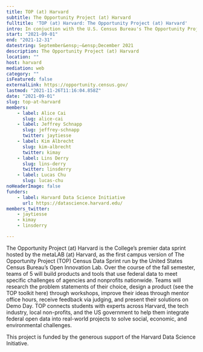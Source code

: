 ```yaml
---
title: TOP (at) Harvard
subtitle: The Opportunity Project (at) Harvard
fulltitle: 'TOP (at) Harvard: The Opportunity Project (at) Harvard'
intro: In conjuction with the U.S. Census Bureau's The Opportunity Project, teams of Harvard students join a design sprint to develop projects using census data for public good.
start: "2021-09-01"
end: "2021-12-31"
datestring: September&ensp;–&ensp;December 2021
description: The Opportunity Project (at) Harvard
location: ""
host: harvard
mediation: web
category: ""
isFeatured: false
externalLink: https://opportunity.census.gov/
lastmod: "2021-11-26T11:16:04.858Z"
date: "2021-09-01"
slug: top-at-harvard
members:
    - label: Alice Cai
      slug: alice-cai
    - label: Jeffrey Schnapp
      slug: jeffrey-schnapp
      twitter: jaytiesse
    - label: Kim Albrecht
      slug: kim-albrecht
      twitter: kimay
    - label: Lins Derry
      slug: lins-derry
      twitter: linsderry
    - label: Lucas Chu
      slug: lucas-chu
noHeaderImage: false
funders:
    - label: Harvard Data Science Initiative
      url: https://datascience.harvard.edu/
members_twitter:
    - jaytiesse
    - kimay
    - linsderry

---
```

The Opportunity Project (at) Harvard is the College’s premier data sprint hosted by the metaLAB (at) Harvard, as the first campus version of The Opportunity Project (TOP) Census Data Sprint run by the United States Census Bureau’s Open Innovation Lab. Over the course of the fall semester, teams of 5 will build products and tools that use federal data to meet specific challenges of agencies and nonprofits nationwide. Teams will research the problem statements of their choice, design a product (see the TOP toolkit here) through workshops, improve their ideas through mentor office hours, receive feedback via judging, and present their solutions on Demo Day. TOP connects students with experts across Harvard, the tech industry, local non-profits, and the US government to help them integrate federal open data into real-world projects to solve social, economic, and environmental challenges.

This project is funded by the generous support of the Harvard Data Science Initiative.